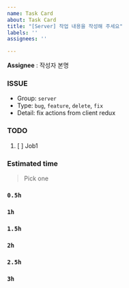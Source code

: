 ```yaml
---
name: Task Card
about: Task Card
title: "[Server] 작업 내용을 작성해 주세요"
labels: ''
assignees: ''

---
```


**Assignee** : 작성자 본명

### ISSUE
- Group:  `server`
- Type: `bug`, `feature`, `delete`, `fix`
- Detail: fix actions from client redux

### TODO
1. [ ] Job1

### Estimated time
> Pick one
### `0.5h`
### `1h`
### `1.5h`
### `2h`
### `2.5h`
### `3h`
